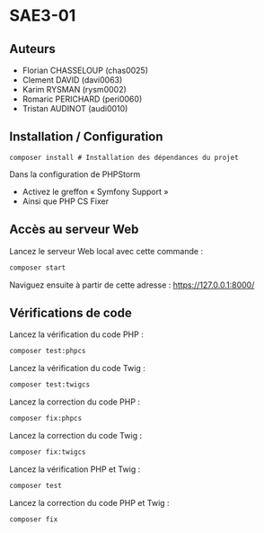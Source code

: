 # SAE3-01
## Auteurs
- Florian CHASSELOUP (chas0025)
- Clement DAVID (davi0063)
- Karim RYSMAN (rysm0002)
- Romaric PERICHARD (peri0060)
- Tristan AUDINOT (audi0010)

## Installation / Configuration
```shell
composer install # Installation des dépendances du projet 
```
Dans la configuration de PHPStorm
- Activez le greffon « Symfony Support »
- Ainsi que PHP CS Fixer

## Accès au serveur Web

Lancez le serveur Web local avec cette commande :
```bash
composer start
```

Naviguez ensuite à partir de cette adresse : <https://127.0.0.1:8000/>

## Vérifications de code

Lancez la vérification du code PHP :
```bash
composer test:phpcs
```

Lancez la vérification du code Twig :
```bash
composer test:twigcs
```

Lancez la correction du code PHP :
```bash
composer fix:phpcs
```

Lancez la correction du code Twig :
```bash
composer fix:twigcs
```

Lancez la vérification PHP et Twig :
```bash
composer test
```

Lancez la correction du code PHP et Twig :
```bash
composer fix
```